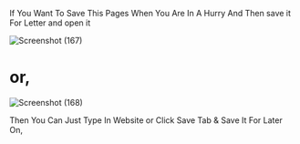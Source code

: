 If You Want To Save This Pages When You Are In A Hurry And Then save it For Letter and open it 

![Screenshot (167)](https://user-images.githubusercontent.com/52909024/125154664-ce664280-e17a-11eb-97fe-fed4b88c1075.png)
# or,
![Screenshot (168)](https://user-images.githubusercontent.com/52909024/125154665-d0c89c80-e17a-11eb-97ca-c7bfa1799018.png)

Then You Can Just Type In Website or Click Save Tab & Save It For Later On,
